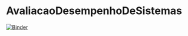 # AvaliacaoDesempenhoDeSistemas
[![Binder](https://mybinder.org/badge_logo.svg)](https://mybinder.org/v2/gh/juliaavaladares/AvaliacaoDesempenhoDeSistemas/master)
